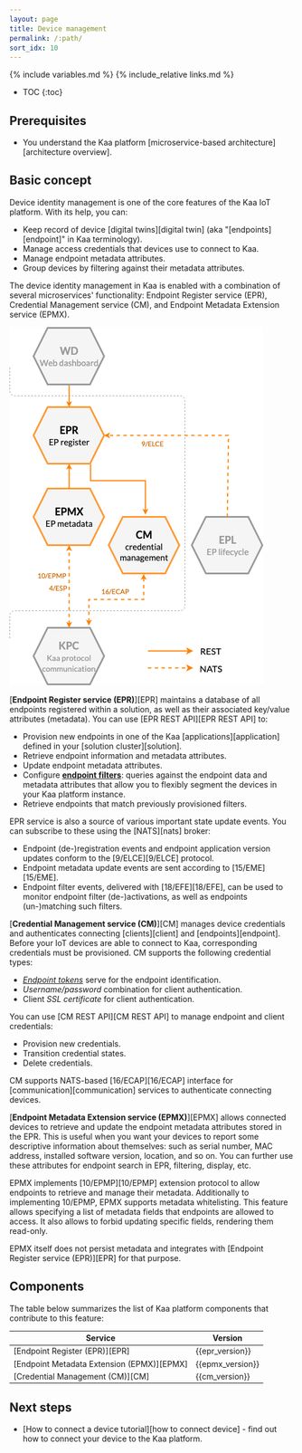 ```yaml
---
layout: page
title: Device management
permalink: /:path/
sort_idx: 10
---
```


{% include variables.md %}
{% include_relative links.md %}

* TOC
{:toc}


## Prerequisites

- You understand the Kaa platform [microservice-based architecture][architecture overview].


## Basic concept

Device identity management is one of the core features of the Kaa IoT platform.
With its help, you can:
- Keep record of device [digital twins][digital twin] (aka "[endpoints][endpoint]" in Kaa terminology).
- Manage access credentials that devices use to connect to Kaa.
- Manage endpoint metadata attributes.
- Group devices by filtering against their metadata attributes.

The device identity management in Kaa is enabled with a combination of several microservices' functionality: Endpoint Register service (EPR), Credential Management service (CM), and Endpoint Metadata Extension service (EPMX).


![Identity management services](identity-management.png)


[**Endpoint Register service (EPR)**][EPR] maintains a database of all endpoints registered within a solution, as well as their associated key/value attributes (metadata).
You can use [EPR REST API][EPR REST API] to:
- Provision new endpoints in one of the Kaa [applications][application] defined in your [solution cluster][solution].
- Retrieve endpoint information and metadata attributes.
- Update endpoint metadata attributes.
- Configure [**endpoint filters**]({{epr_url}}/Key-service-features/Ep-filters/): queries against the endpoint data and metadata attributes that allow you to flexibly segment the devices in your Kaa platform instance.
- Retrieve endpoints that match previously provisioned filters.

EPR service is also a source of various important state update events.
You can subscribe to these using the [NATS][nats] broker:
- Endpoint (de-)registration events and endpoint application version updates conform to the [9/ELCE][9/ELCE] protocol.
- Endpoint metadata update events are sent according to [15/EME][15/EME].
- Endpoint filter events, delivered with [18/EFE][18/EFE], can be used to monitor endpoint filter (de-)activations, as well as endpoints (un-)matching such filters.


[**Credential Management service (CM)**][CM] manages device credentials and authenticates connecting [clients][client] and [endpoints][endpoint].
Before your IoT devices are able to connect to Kaa, corresponding credentials must be provisioned.
CM supports the following credential types:
 - [*Endpoint tokens*](https://github.com/kaaproject/kaa-rfcs/blob/master/0001/README.md#language) serve for the endpoint identification.
- *Username/password* combination for client authentication.
- Client *SSL certificate* for client authentication.

You can use [CM REST API][CM REST API] to manage endpoint and client credentials:
 - Provision new credentials.
 - Transition credential states.
 - Delete credentials.

CM supports NATS-based [16/ECAP][16/ECAP] interface for [communication][communication] services to authenticate connecting devices.


[**Endpoint Metadata Extension service (EPMX)**][EPMX] allows connected devices to retrieve and update the endpoint metadata attributes stored in the EPR.
This is useful when you want your devices to report some descriptive information about themselves: such as serial number, MAC address, installed software version, location, and so on.
You can further use these attributes for endpoint search in EPR, filtering, display, etc.

EPMX implements [10/EPMP][10/EPMP] extension protocol to allow endpoints to retrieve and manage their metadata.
Additionally to implementing 10/EPMP, EPMX supports metadata whitelisting.
This feature allows specifying a list of metadata fields that endpoints are allowed to access.
It also allows to forbid updating specific fields, rendering them read-only.

EPMX itself does not persist metadata and integrates with [Endpoint Register service (EPR)][EPR] for that purpose.


## Components

The table below summarizes the list of Kaa platform components that contribute to this feature:

| Service                                    | Version          |
| ------------------------------------------ | ---------------- |
| [Endpoint Register (EPR)][EPR]             | {{epr_version}}  |
| [Endpoint Metadata Extension (EPMX)][EPMX] | {{epmx_version}} |
| [Credential Management (CM)][CM]           | {{cm_version}}   |


## Next steps

- [How to connect a device tutorial][how to connect device] - find out how to connect your device to the Kaa platform.
